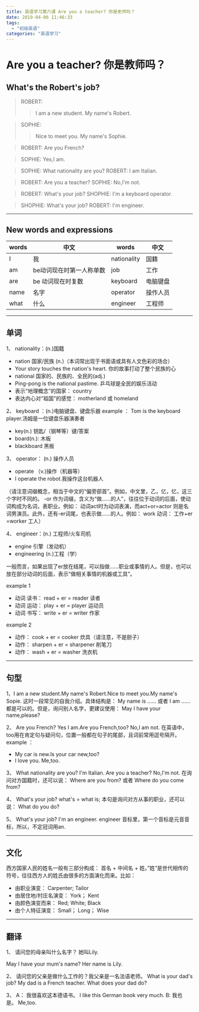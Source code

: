 ```yaml
---
title: 英语学习第六课 Are you a teacher? 你是老师吗？
date: 2019-04-06 11:46:33
tags: 
  - "初级英语"
categories: "英语学习"
---
```


# Are you a teacher? 你是教师吗？

## What's the Robert's job?

>ROBERT: 
>> I am a new student.
>> My name's Robert.

>SOPHIE:
>> Nice to meet you.
>> My name's Sophie.

>ROBERT: Are you French?

>SOPHIE: Yes,I am.

>SOPHIE: What nationality are you?
>ROBERT: I am Italian.

>ROBERT: Are you a teacher?
>SOPHIE: No,I'm not.

>ROBERT: What's your job?
>SHOPHIE: I'm a keyboard operator.

>SHOPHIE: What's your job?
>ROBERT: I'm engineer.

---

## New words and expressions

words | 中文 | words | 中文
--- | --- | --- | ---
I | 我 | nationality | 国籍
am | be动词现在时第一人称单数  | job | 工作
are | be 动词现在时复数 | keyboard | 电脑键盘
name |名字 | operator | 操作人员
what | 什么 | engineer | 工程师

---

## 单词
1、 nationality：(n.)国籍
- nation 国家/民族 (n.)（本词常出现于书面语或具有人文色彩的场合）
- Your story touches the nation's heart. 你的故事打动了整个民族的心
- national 国家的、民族的、全民的(adj.)
- Ping-pong is the national pastime.  乒乓球是全民的娱乐活动
- 表示“地理概念”的国家： country
- 表达内心对“祖国”的感觉： motherland  或 homeland

2、 keyboard ：(n.)电脑键盘、键盘乐器
example ： Tom is the keyboard player.汤姆是一位键盘乐器演奏者
- key(n.) 钥匙/（钢琴等）键/答案
- board(n.): 木板
- blackboard 黑板

3、 operator： (n.) 操作人员
- operate （v.)操作（机器等）
- I operate the robot.我操作这台机器人

（请注意词缀概念，相当于中文的“偏旁部首”。例如，中文里，乙，亿，忆，这三个字时不同的。 -or 作为词缀，含义为“做……的人”，往往位于动词的后面，使动词构成为名词，表职业。例如： 动词act时为动词表演，而act+or=actor 则是名词男演员。此外，还有-er词尾，也表示做……的人。例如： work 动词： 工作+er =worker 工人）

4、 engineer：(n.) 工程师/火车司机
- engine 引擎（发动机）
- engineering (n.)工程（学）

一般而言，如果出现了er放在结尾，可以指做……职业或事情的人。但是，也可以放在部分动词的后面，表示“做相关事情的机器或工具”。

example 1
- 动词 读书： read + er = reader 读者
- 动词 运动： play + er = player 运动员
- 动词 书写： write + er = writer 作家

example 2
- 动作： cook + er = cooker 炊具（请注意，不是厨子）
- 动作： sharpen + er = sharpener 削笔刀
- 动作： wash + er = washer 洗衣机

---

## 句型
1、I am a new student.My name's Robert.Nice to meet you.My name's Sopie.
这时一段常见的自我介绍。具体结构是： My name is …… 或者 I am …… 都是可以的。但是，询问别人名字，更建议使用： May I have your name,please?

2、 Are you French? Yes I am.Are you French,too? No,I am not.
在英语中，too用在肯定句与疑问句，位置一般都在句子的尾部，且词前常用逗号隔开。
example ：
-  My car is new.Is your car new,too? 
-  I love you. Me,too.

3、 What nationality are you? I'm Italian. Are you a teacher? No,I'm not.
在询问对方国籍时，还可以说： Where are you from? 或者 Where do you come from?

4、 What's your job?
what's = what is; 本句是询问对方从事的职业，还可以说： What do you do?

5、 What's your job? I'm an engineer.
engineer 音标里，第一个音标是元音音标，所以，不定冠词用an.

--- 
## 文化
西方国家人民的姓名一般有三部分构成： 首名 + 中间名 + 姓。”姓“是世代相传的符号，往往西方人的姓氏由很多的方面演化而来。比如：
- 由职业演变： Carpenter; Tailor
- 由居住地/村庄名演变： York； Kent
- 由颜色演变而来： Red; White; Black
- 由个人特征演变： Small； Long； Wise

---

## 翻译
1、 请问您的母亲叫什么名字？ 她叫Lily.

May I have your mum's name? Her name is Lily.

2、 请问您的父亲是做什么工作的？我父亲是一名法语老师。
What is  your dad's job? My dad is a French teacher.
What does your dad do?

3、 
    A： 我很喜欢这本德语书。
    I  like this German book very much.
    B: 我也是。
    Me,too.





